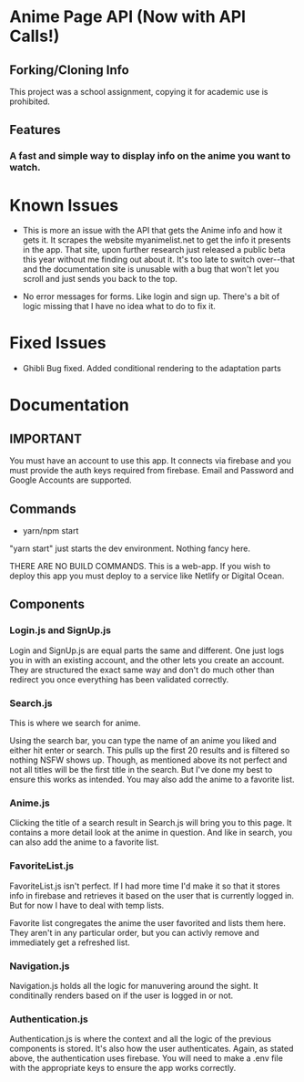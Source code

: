 # Anime Page API (Now with API Calls!)

## Forking/Cloning Info

This project was a school assignment, copying it for academic use is prohibited.

## Features

### A fast and simple way to display info on the anime you want to watch.

# Known Issues

- This is more an issue with the API that gets the Anime info and how it gets it. It scrapes the website myanimelist.net to get the info it presents in the app. That site, upon further research just released a public beta this year without me finding out about it. It's too late to switch over--that and the documentation site is unusable with a bug that won't let you scroll and just sends you back to the top.

- No error messages for forms. Like login and sign up. There's a bit of logic missing that I have no idea what to do to fix it.

# Fixed Issues

- Ghibli Bug fixed. Added conditional rendering to the adaptation parts

# Documentation

## IMPORTANT

You must have an account to use this app. It connects via firebase and you must provide the auth keys required from firebase. Email and Password and Google Accounts are supported.

## Commands

- yarn/npm start

"yarn start" just starts the dev environment. Nothing fancy here.

THERE ARE NO BUILD COMMANDS. This is a web-app. If you wish to deploy this app you must deploy to a service like Netlify or Digital Ocean.

## Components

### Login.js and SignUp.js

Login and SignUp.js are equal parts the same and different. One just logs you in with an existing account, and the other lets you create an account. They are structured the exact same way and don't do much other than redirect you once everything has been validated correctly.

### Search.js

This is where we search for anime.

Using the search bar, you can type the name of an anime you liked and either hit enter or search. This pulls up the first 20 results and is filtered so nothing NSFW shows up. Though, as mentioned above its not perfect and not all titles will be the first title in the search. But I've done my best to ensure this works as intended. You may also add the anime to a favorite list.

### Anime.js

Clicking the title of a search result in Search.js will bring you to this page. It contains a more detail look at the anime in question. And like in search, you can also add the anime to a favorite list.

### FavoriteList.js

FavoriteList.js isn't perfect. If I had more time I'd make it so that it stores info in firebase and retrieves it based on the user that is currently logged in. But for now I have to deal with temp lists.

Favorite list congregates the anime the user favorited and lists them here. They aren't in any particular order, but you can activly remove and immediately get a refreshed list.

### Navigation.js

Navigation.js holds all the logic for manuvering around the sight. It conditinally renders based on if the user is logged in or not.

### Authentication.js

Authentication.js is where the context and all the logic of the previous components is stored. It's also how the user authenticates. Again, as stated above, the authentication uses firebase. You will need to make a .env file with the appropriate keys to ensure the app works correctly.

